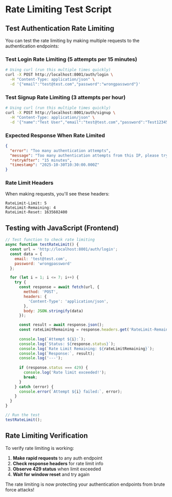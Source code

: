 # Rate Limiting Test Script

## Test Authentication Rate Limiting

You can test the rate limiting by making multiple requests to the authentication endpoints:

### Test Login Rate Limiting (5 attempts per 15 minutes)

```bash
# Using curl (run this multiple times quickly)
curl -X POST http://localhost:8001/auth/login \
  -H "Content-Type: application/json" \
  -d '{"email":"test@test.com","password":"wrongpassword"}'
```

### Test Signup Rate Limiting (3 attempts per hour)

```bash
# Using curl (run this multiple times quickly)
curl -X POST http://localhost:8001/auth/signup \
  -H "Content-Type: application/json" \
  -d '{"name":"Test User","email":"test@test.com","password":"Test123456","confirmPassword":"Test123456"}'
```

### Expected Response When Rate Limited

```json
{
  "error": "Too many authentication attempts",
  "message": "Too many authentication attempts from this IP, please try again after 15 minutes.",
  "retryAfter": "15 minutes",
  "timestamp": "2025-10-30T10:30:00.000Z"
}
```

### Rate Limit Headers

When making requests, you'll see these headers:

```
RateLimit-Limit: 5
RateLimit-Remaining: 4
RateLimit-Reset: 1635602400
```

## Testing with JavaScript (Frontend)

```javascript
// Test function to check rate limiting
async function testRateLimit() {
  const url = 'http://localhost:8001/auth/login';
  const data = {
    email: 'test@test.com',
    password: 'wrongpassword'
  };

  for (let i = 1; i <= 7; i++) {
    try {
      const response = await fetch(url, {
        method: 'POST',
        headers: {
          'Content-Type': 'application/json',
        },
        body: JSON.stringify(data)
      });

      const result = await response.json();
      const rateLimitRemaining = response.headers.get('RateLimit-Remaining');
      
      console.log(`Attempt ${i}:`);
      console.log(`Status: ${response.status}`);
      console.log(`Rate Limit Remaining: ${rateLimitRemaining}`);
      console.log(`Response:`, result);
      console.log('---');
      
      if (response.status === 429) {
        console.log('Rate limit exceeded!');
        break;
      }
    } catch (error) {
      console.error(`Attempt ${i} failed:`, error);
    }
  }
}

// Run the test
testRateLimit();
```

## Rate Limiting Verification

To verify rate limiting is working:

1. **Make rapid requests** to any auth endpoint
2. **Check response headers** for rate limit info
3. **Observe 429 status** when limit exceeded
4. **Wait for window reset** and try again

The rate limiting is now protecting your authentication endpoints from brute force attacks!